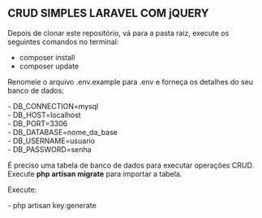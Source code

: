 ## CRUD SIMPLES LARAVEL COM jQUERY

Depois de clonar este repositório, vá para a pasta raiz, execute os seguintes comandos no terminal:

- composer install
- composer update 
<p>Renomeie o arquivo .env.example para .env e forneça os detalhes do seu banco de dados:</p>
- DB_CONNECTION=mysql</br>
- DB_HOST=localhost</br>
- DB_PORT=3306</br>
- DB_DATABASE=nome_da_base</br>
- DB_USERNAME=usuario</br>
- DB_PASSWORD=senha</br>
<p>É preciso uma tabela de banco de dados para executar operações CRUD. Execute <b>php artisan migrate</b> para importar a tabela.</p>
<p>Execute:</p>
- php artisan key:generate
